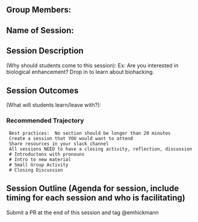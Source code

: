 ## Group Members:



## Name of Session: 

## Session Description 
(Why should students come to this session): Ex: Are you interested in biological enhancement? Drop in to learn about biohacking.

## Session Outcomes 

(What will students learn/leave with?): 

### Recommended Trajectory 

     Best practices:  No section should be longer than 20 minutes
     Create a session that YOU would want to attend
     Share resources in your slack channel
     All sessions NEED to have a closing activity, reflection, discussion
     # Introductons with pronouns
     # Intro to new material
     # Small Group Activity
     # Closing Discussion

## Session Outline (Agenda for session, include timing for each session and who is facilitating)



Submit a PR at the end of this session and tag @emhickmann

